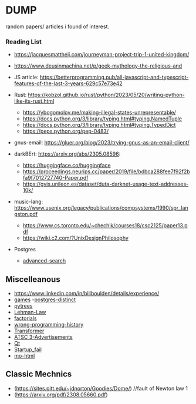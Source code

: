 # DUMP
random papers/ articles i found of interest.

### Reading List

- https://jacquesmattheij.com/journeyman-project-trip-1-united-kingdom/

- https://www.deusinmachina.net/p/geek-mythology-the-religious-and

- JS article: https://betterprogramming.pub/all-javascript-and-typescript-features-of-the-last-3-years-629c57e73e42

- Rust: https://kobzol.github.io/rust/python/2023/05/20/writing-python-like-its-rust.html
   - https://ybogomolov.me/making-illegal-states-unrepresentable/
   - https://docs.python.org/3/library/typing.html#typing.NamedTuple
   - https://docs.python.org/3/library/typing.html#typing.TypedDict
   - https://peps.python.org/pep-0483/

- gnus-email: https://gluer.org/blog/2023/trying-gnus-as-an-email-client/

- darkBErt: https://arxiv.org/abs/2305.08596:
   - https://huggingface.co/huggingface
   - https://proceedings.neurips.cc/paper/2019/file/bdbca288fee7f92f2bfa9f7012727740-Paper.pdf
   - https://gvis.unileon.es/dataset/duta-darknet-usage-text-addresses-10k/

- music-lang: https://www.usenix.org/legacy/publications/compsystems/1990/spr_langston.pdf
   - https://www.cs.toronto.edu/~chechik/courses18/csc2125/paper13.pdf
   - https://wiki.c2.com/?UnixDesignPhilosophy

- Postgres
  - [advanced-search](https://xata.io/blog/postgres-full-text-search-engine)

## Miscelleanous

- https://www.linkedin.com/in/billboulden/details/experience/
- [games](https://www.engineersneedart.com/blog/samestop/samestop.html)
-[postgres-distinct](https://hakibenita.com/the-many-faces-of-distinct-in-postgre-sql)
- [pytrees](https://jax.readthedocs.io/en/latest/pytrees.html)
- [Lehman-Law](https://bartwullems.blogspot.com/2023/05/lehmans-laws-of-software-evolution.html)
- [factorials](https://www.johndcook.com/blog/2023/06/23/every-factorial-is-a-power/)
- [wrong-programming-history](http://james-iry.blogspot.com/2009/05/brief-incomplete-and-mostly-wrong.html)
- [Transformer](https://jalammar.github.io/illustrated-transformer/)
- [ATSC 3-Advertisements](https://www.msn.com/en-us/news/technology/how-will-atsc-30-transform-tv-advertising/ar-AA1dGfvZ)
- [Qt](https://en.wikipedia.org/wiki/Qt_(software))
- [Startup_fail](https://longform.asmartbear.com/problem/)
- [mo-html](https://www.patrickweaver.net/blog/a-blog-post-with-every-html-element/)

## Classic Mechnics

- (https://sites.pitt.edu/~jdnorton/Goodies/Dome/) //fault of Newton law 1
- (https://arxiv.org/pdf/2308.05660.pdf)
